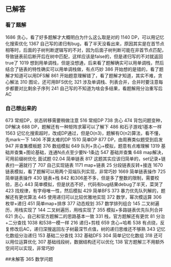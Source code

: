 ## 已解答

### 看了题解
1686 贪心，看了好多题解才大概明白为什么这么取是对的
1140 DP，可以用记忆化搜索优化
1367 自己写的递归有bug，看了半天没看出来，原因其实是在首节点相等时，后面的子树判断逻辑写的不对，因为后面子树判断可能在非首节点匹配，导致链表前后断开后在树中匹配，这样应该是false的，但是递归写的不对就返回true了
1019 想到用单调栈，但是没想通，后来看了题解确实可以用单调栈，然后结合了链表的特性确实可以用单调栈做，有点巧妙
386 开始想的是错的，看了题解才知道可以用DFS解
861 开始题意理解错了，看了题解才知道，其实不难，贪心解法
310 图论，还可用BFS优化
321 涉及单调栈、列表合并，合并时要注意每步都要对比剩余子序列
241 自己写的不知道为啥会多结果，看题解用分治重写后AC

### 自己想出来的
673 常规DP，状态转移需要稍做注意
516 常规DP
738 贪心
474 背包问题变种，DP解决
688 DP，题解还有一种矩阵求幂可以了解下
486 和石子游戏1基本一样
1563 记忆化搜索超时，改成DP通过，但是O(n3)，题解有O(n2)算法，看不懂，先mark一下
1406 不算太难的DP
1510 简单DP
877 DP，由周赛类似题受到启发
947 并查集模板题
376 数组模拟
649 队列+贪心+模拟，题意有点难理解
1319 基础并查集+图论基础，连通N点点至少要N-1条边
547 基础并查集
648 map解决，可用前缀树优化
面试题 02.04 简单链表
817 这题其实应该归简单的，set记录+链表扫一遍就行了
707 自己实现链表
1171 map+链表
25 分段链表反转+接连
1670 链表模拟，看了题解可以用两个双端队列实现，非常巧妙
1669 简单链表操作
725 简单链表操作
430 链表+栈
842 和306差不多，但是多了整数的限制，需要校验，恶心
443 简单模拟，但是状态不好，代码有bug结果debug了半天，菜哭了
423 找规律，有字母唯一性，然后模拟
429 简单BFS
373 暴力优先队列解的，题解还有更优算法
445 使用递归可以比较优雅地实现
372 数学，幂次模运算
306 枚举+递归
451 简单map+排序
377 动态规划
357 数学排列组合
145 二叉树遍历，用栈实现了
144 二叉树遍历，用栈实现了
355 模拟+多路链表优先队列合并
621 贪心，自己和官方题解二的思路基本一致
331 栈，官方题解还有更优
81 分治+二分查找
1038 和538一模一样
216 递归+剪枝
659 贪心+哈希
538 有点绕，反复修改后AC，递归深搜返回左子树最深节点值，树的递归思维还不够熟
343 记忆化数组分治递归
153 基础二分查找
332 基础DFS
304 简单记忆化数组
318 还可以用位运算优化
307 基础线段树，数据结构还可以优化
138 官方题解三不用额外空间可以实现，非常巧妙

##未解答
365 数学问题